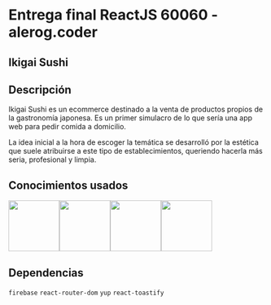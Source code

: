 # Entrega final ReactJS 60060 - alerog.coder
## Ikigai Sushi

## Descripción
Ikigai Sushi es un ecommerce destinado a la venta de productos propios de la gastronomía japonesa. Es un primer simulacro de lo que sería una app web para pedir comida a domicilio.

La idea inicial a la hora de escoger la temática se desarrolló por la estética que suele atribuirse a este tipo de establecimientos, queriendo hacerla más seria, profesional y limpia. 

## Conocimientos usados
<img src="https://cdn4.iconfinder.com/data/icons/logos-3/600/React.js_logo-512.png" width="100"><img src="https://logos-download.com/wp-content/uploads/2017/07/HTML5_logo-700x700.png" width="100"><img src="https://brandslogos.com/wp-content/uploads/images/css-logo.png" height="100"><img src="https://seeklogo.com/images/J/javascript-logo-E967E87D74-seeklogo.com.png" height="100">

## Dependencias
`firebase` `react-router-dom` `yup` `react-toastify`